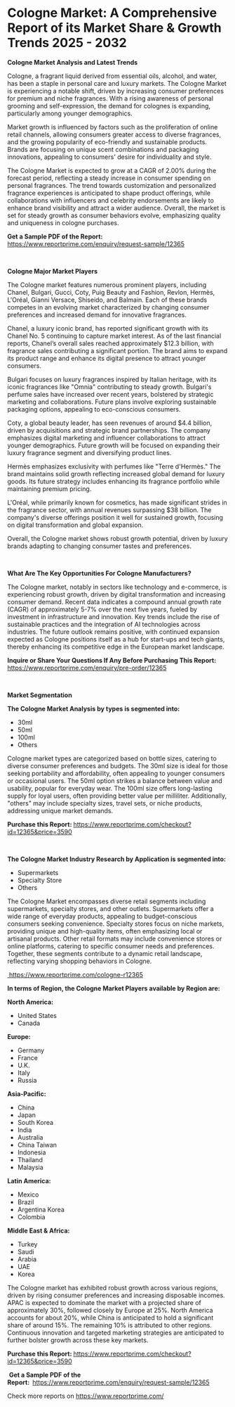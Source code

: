 <p><h1>Cologne Market: A Comprehensive Report of its Market Share & Growth Trends 2025 - 2032</h1></p><p><strong>Cologne Market Analysis and Latest Trends</strong></p>
<p><p>Cologne, a fragrant liquid derived from essential oils, alcohol, and water, has been a staple in personal care and luxury markets. The Cologne Market is experiencing a notable shift, driven by increasing consumer preferences for premium and niche fragrances. With a rising awareness of personal grooming and self-expression, the demand for colognes is expanding, particularly among younger demographics.</p><p>Market growth is influenced by factors such as the proliferation of online retail channels, allowing consumers greater access to diverse fragrances, and the growing popularity of eco-friendly and sustainable products. Brands are focusing on unique scent combinations and packaging innovations, appealing to consumers' desire for individuality and style.</p><p>The Cologne Market is expected to grow at a CAGR of 2.00% during the forecast period, reflecting a steady increase in consumer spending on personal fragrances. The trend towards customization and personalized fragrance experiences is anticipated to shape product offerings, while collaborations with influencers and celebrity endorsements are likely to enhance brand visibility and attract a wider audience. Overall, the market is set for steady growth as consumer behaviors evolve, emphasizing quality and uniqueness in cologne purchases.</p></p>
<p><strong>Get a Sample PDF of the Report:&nbsp;</strong> <a href="https://www.reportprime.com/enquiry/request-sample/12365?utm_campaign=2929&utm_medium=2&utm_source=Github&utm_content=ia&utm_term=18032025&utm_id=cologne">https://www.reportprime.com/enquiry/request-sample/12365</a></p>
<p>&nbsp;</p>
<p><strong>Cologne Major Market Players</strong></p>
<p><p>The Cologne market features numerous prominent players, including Chanel, Bulgari, Gucci, Coty, Puig Beauty and Fashion, Revlon, Hermès, L'Oréal, Gianni Versace, Shiseido, and Balmain. Each of these brands competes in an evolving market characterized by changing consumer preferences and increased demand for innovative fragrances.</p><p>Chanel, a luxury iconic brand, has reported significant growth with its Chanel No. 5 continuing to capture market interest. As of the last financial reports, Chanel’s overall sales reached approximately $12.3 billion, with fragrance sales contributing a significant portion. The brand aims to expand its product range and enhance its digital presence to attract younger consumers.</p><p>Bulgari focuses on luxury fragrances inspired by Italian heritage, with its iconic fragrances like "Omnia" contributing to steady growth. Bulgari's perfume sales have increased over recent years, bolstered by strategic marketing and collaborations. Future plans involve exploring sustainable packaging options, appealing to eco-conscious consumers.</p><p>Coty, a global beauty leader, has seen revenues of around $4.4 billion, driven by acquisitions and strategic brand partnerships. The company emphasizes digital marketing and influencer collaborations to attract younger demographics. Future growth will be focused on expanding their luxury fragrance segment and diversifying product lines.</p><p>Hermès emphasizes exclusivity with perfumes like "Terre d'Hermès." The brand maintains solid growth reflecting increased global demand for luxury goods. Its future strategy includes enhancing its fragrance portfolio while maintaining premium pricing.</p><p>L'Oréal, while primarily known for cosmetics, has made significant strides in the fragrance sector, with annual revenues surpassing $38 billion. The company's diverse offerings position it well for sustained growth, focusing on digital transformation and global expansion.</p><p>Overall, the Cologne market shows robust growth potential, driven by luxury brands adapting to changing consumer tastes and preferences.</p></p>
<p>&nbsp;</p>
<p><strong>What Are The Key Opportunities For Cologne Manufacturers?</strong></p>
<p><p>The Cologne market, notably in sectors like technology and e-commerce, is experiencing robust growth, driven by digital transformation and increasing consumer demand. Recent data indicates a compound annual growth rate (CAGR) of approximately 5-7% over the next five years, fueled by investment in infrastructure and innovation. Key trends include the rise of sustainable practices and the integration of AI technologies across industries. The future outlook remains positive, with continued expansion expected as Cologne positions itself as a hub for start-ups and tech giants, thereby enhancing its competitive edge in the European market landscape.</p></p>
<p><strong>Inquire or Share Your Questions If Any Before Purchasing This Report:</strong> <a href="https://www.reportprime.com/enquiry/pre-order/12365?utm_campaign=2929&utm_medium=2&utm_source=Github&utm_content=ia&utm_term=18032025&utm_id=cologne">https://www.reportprime.com/enquiry/pre-order/12365</a></p>
<p>&nbsp;</p>
<p><strong>Market Segmentation</strong></p>
<p><strong>The Cologne Market Analysis by types is segmented into:</strong></p>
<p><ul><li>30ml</li><li>50ml</li><li>100ml</li><li>Others</li></ul></p>
<p><p>Cologne market types are categorized based on bottle sizes, catering to diverse consumer preferences and budgets. The 30ml size is ideal for those seeking portability and affordability, often appealing to younger consumers or occasional users. The 50ml option strikes a balance between value and usability, popular for everyday wear. The 100ml size offers long-lasting supply for loyal users, often providing better value per milliliter. Additionally, "others" may include specialty sizes, travel sets, or niche products, addressing unique market demands.</p></p>
<p><strong>Purchase this Report:&nbsp;</strong><a href="https://www.reportprime.com/checkout?id=12365&price=3590&utm_campaign=2929&utm_medium=2&utm_source=Github&utm_content=ia&utm_term=18032025&utm_id=cologne">https://www.reportprime.com/checkout?id=12365&price=3590</a></p>
<p>&nbsp;</p>
<p><strong>The Cologne Market Industry Research by Application is segmented into:</strong></p>
<p><ul><li>Supermarkets</li><li>Specialty Store</li><li>Others</li></ul></p>
<p><p>The Cologne Market encompasses diverse retail segments including supermarkets, specialty stores, and other outlets. Supermarkets offer a wide range of everyday products, appealing to budget-conscious consumers seeking convenience. Specialty stores focus on niche markets, providing unique and high-quality items, often emphasizing local or artisanal products. Other retail formats may include convenience stores or online platforms, catering to specific consumer needs and preferences. Together, these segments contribute to a dynamic retail landscape, reflecting varying shopping behaviors in Cologne.</p></p>
<p><a href="https://www.reportprime.com/cologne-r12365?utm_campaign=2929&utm_medium=2&utm_source=Github&utm_content=ia&utm_term=18032025&utm_id=cologne">&nbsp;https://www.reportprime.com/cologne-r12365</a></p>
<p><strong>In terms of Region, the Cologne Market Players available by Region are:</strong></p>
<p>
    <p> <strong> North America: </strong>
        <ul>
            <li>United States</li>
            <li>Canada</li>
        </ul>
        </p> 
    <p> <strong> Europe: </strong>
        <ul>
            <li>Germany</li>
            <li>France</li>
            <li>U.K.</li>
            <li>Italy</li>
            <li>Russia</li>
        </ul>
        </p> 
    <p> <strong> Asia-Pacific: </strong>
        <ul>
            <li>China</li>
            <li>Japan</li>
            <li>South Korea</li>
            <li>India</li>
            <li>Australia</li>
            <li>China Taiwan</li>
            <li>Indonesia</li>
            <li>Thailand</li>
            <li>Malaysia</li>
        </ul>
        </p> 
    <p> <strong> Latin America: </strong>
        <ul>
            <li>Mexico</li>
            <li>Brazil</li>
            <li>Argentina Korea</li>
            <li>Colombia</li>
        </ul>
        </p> 
    <p> <strong> Middle East & Africa: </strong>
        <ul>
            <li>Turkey</li>
            <li>Saudi</li>
            <li>Arabia</li>
            <li>UAE</li>
            <li>Korea</li>
        </ul>
    </p>
    </p>
<p><p>The Cologne market has exhibited robust growth across various regions, driven by rising consumer preferences and increasing disposable incomes. APAC is expected to dominate the market with a projected share of approximately 30%, followed closely by Europe at 25%. North America accounts for about 20%, while China is anticipated to hold a significant share of around 15%. The remaining 10% is attributed to other regions. Continuous innovation and targeted marketing strategies are anticipated to further bolster growth across these key markets.</p></p>
<p><strong>Purchase this Report: </strong><a href="https://www.reportprime.com/checkout?id=12365&price=3590&utm_campaign=2929&utm_medium=2&utm_source=Github&utm_content=ia&utm_term=18032025&utm_id=cologne">https://www.reportprime.com/checkout?id=12365&price=3590</a></p>
<p>&nbsp;<strong>Get a Sample PDF of the Report:&nbsp;&nbsp;</strong><a href="https://www.reportprime.com/enquiry/request-sample/12365?utm_campaign=2929&utm_medium=2&utm_source=Github&utm_content=ia&utm_term=18032025&utm_id=cologne">https://www.reportprime.com/enquiry/request-sample/12365</a></p>
<p><strong></strong></p>
<p>Check more reports on <a href="https://www.reportprime.com/?utm_campaign=2929&utm_medium=2&utm_source=Github&utm_content=ia&utm_term=18032025&utm_id=cologne">https://www.reportprime.com/</a></p>